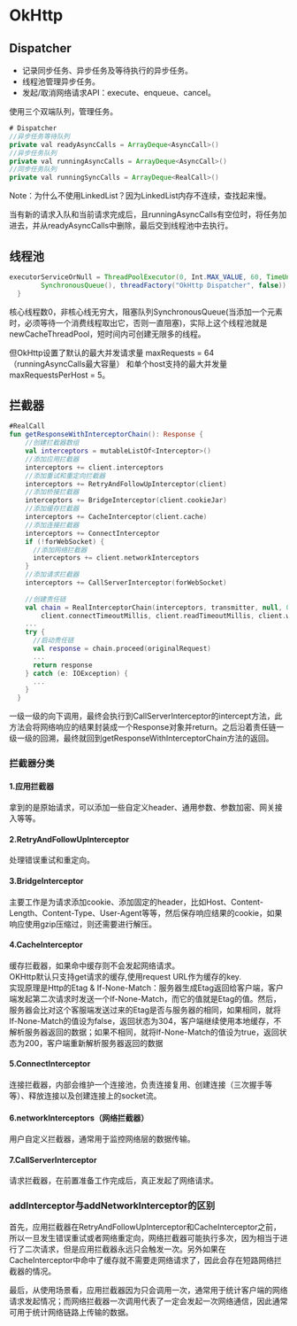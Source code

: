 # OkHttp

## Dispatcher
- 记录同步任务、异步任务及等待执行的异步任务。
- 线程池管理异步任务。
- 发起/取消网络请求API：execute、enqueue、cancel。

使用三个双端队列，管理任务。

```java
# Dispatcher
//异步任务等待队列
private val readyAsyncCalls = ArrayDeque<AsyncCall>()
//异步任务队列
private val runningAsyncCalls = ArrayDeque<AsyncCall>()
//同步任务队列
private val runningSyncCalls = ArrayDeque<RealCall>()

```
Note：为什么不使用LinkedList？因为LinkedList内存不连续，查找起来慢。

当有新的请求入队和当前请求完成后，且runningAsyncCalls有空位时，将任务加进去，并从readyAsyncCalls中删除，最后交到线程池中去执行。

## 线程池

```java
executorServiceOrNull = ThreadPoolExecutor(0, Int.MAX_VALUE, 60, TimeUnit.SECONDS,
        SynchronousQueue(), threadFactory("OkHttp Dispatcher", false))
  }
```
核心线程数0，非核心线无穷大，阻塞队列SynchronousQueue(当添加一个元素时，必须等待一个消费线程取出它，否则一直阻塞)，实际上这个线程池就是newCacheThreadPool，短时间内可创建无限多的线程。  

但OkHttp设置了默认的最大并发请求量 maxRequests = 64（runningAsyncCalls最大容量） 和单个host支持的最大并发量 maxRequestsPerHost = 5。

## 拦截器

```kotlin
#RealCall
fun getResponseWithInterceptorChain(): Response {
    //创建拦截器数组
    val interceptors = mutableListOf<Interceptor>()
    //添加应用拦截器
    interceptors += client.interceptors
    //添加重试和重定向拦截器
    interceptors += RetryAndFollowUpInterceptor(client)
    //添加桥接拦截器
    interceptors += BridgeInterceptor(client.cookieJar)
    //添加缓存拦截器
    interceptors += CacheInterceptor(client.cache)
    //添加连接拦截器
    interceptors += ConnectInterceptor
    if (!forWebSocket) {
      //添加网络拦截器
      interceptors += client.networkInterceptors
    }
    //添加请求拦截器
    interceptors += CallServerInterceptor(forWebSocket)
    
    //创建责任链
    val chain = RealInterceptorChain(interceptors, transmitter, null, 0, originalRequest, this,
        client.connectTimeoutMillis, client.readTimeoutMillis, client.writeTimeoutMillis)
    ...
    try {
      //启动责任链
      val response = chain.proceed(originalRequest)
      ...
      return response
    } catch (e: IOException) {
      ...
    }
  }


```
一级一级的向下调用，最终会执行到CallServerInterceptor的intercept方法，此方法会将网络响应的结果封装成一个Response对象并return。之后沿着责任链一级一级的回溯，最终就回到getResponseWithInterceptorChain方法的返回。

### 拦截器分类

#### 1.应用拦截器    

拿到的是原始请求，可以添加一些自定义header、通用参数、参数加密、网关接入等等。  

#### 2.RetryAndFollowUpInterceptor   

处理错误重试和重定向。

#### 3.BridgeInterceptor 

主要工作是为请求添加cookie、添加固定的header，比如Host、Content-Length、Content-Type、User-Agent等等，然后保存响应结果的cookie，如果响应使用gzip压缩过，则还需要进行解压。

#### 4.CacheInterceptor

缓存拦截器，如果命中缓存则不会发起网络请求。  
OKHttp默认只支持get请求的缓存,使用request URL作为缓存的key.  
实现原理是Http的Etag & If-None-Match：服务器生成Etag返回给客户端，客户端发起第二次请求时发送一个If-None-Match，而它的值就是Etag的值。然后，服务器会比对这个客服端发送过来的Etag是否与服务器的相同，如果相同，就将If-None-Match的值设为false，返回状态为304，客户端继续使用本地缓存，不解析服务器返回的数据；如果不相同，就将If-None-Match的值设为true，返回状态为200，客户端重新解析服务器返回的数据

#### 5.ConnectInterceptor

连接拦截器，内部会维护一个连接池，负责连接复用、创建连接（三次握手等等）、释放连接以及创建连接上的socket流。

#### 6.networkInterceptors（网络拦截器）  

用户自定义拦截器，通常用于监控网络层的数据传输。

#### 7.CallServerInterceptor

请求拦截器，在前置准备工作完成后，真正发起了网络请求。

### addInterceptor与addNetworkInterceptor的区别

首先，应用拦截器在RetryAndFollowUpInterceptor和CacheInterceptor之前，所以一旦发生错误重试或者网络重定向，网络拦截器可能执行多次，因为相当于进行了二次请求，但是应用拦截器永远只会触发一次。另外如果在CacheInterceptor中命中了缓存就不需要走网络请求了，因此会存在短路网络拦截器的情况。

最后，从使用场景看，应用拦截器因为只会调用一次，通常用于统计客户端的网络请求发起情况；而网络拦截器一次调用代表了一定会发起一次网络通信，因此通常可用于统计网络链路上传输的数据。


  